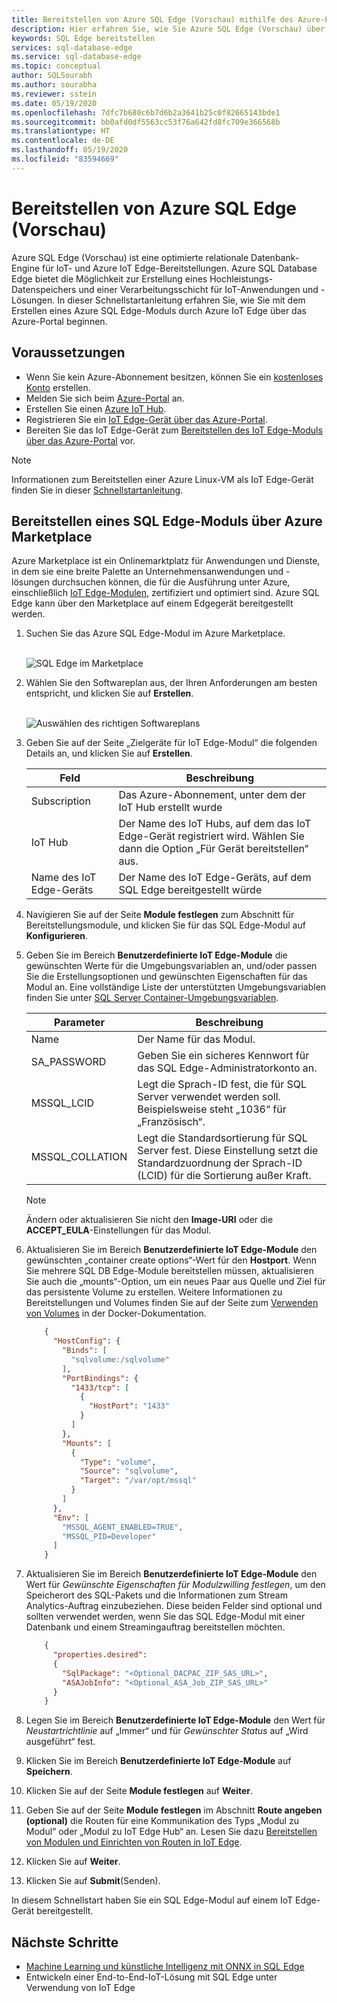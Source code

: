 ```yaml
---
title: Bereitstellen von Azure SQL Edge (Vorschau) mithilfe des Azure-Portals
description: Hier erfahren Sie, wie Sie Azure SQL Edge (Vorschau) über das Azure-Portal bereitstellen.
keywords: SQL Edge bereitstellen
services: sql-database-edge
ms.service: sql-database-edge
ms.topic: conceptual
author: SQLSourabh
ms.author: sourabha
ms.reviewer: sstein
ms.date: 05/19/2020
ms.openlocfilehash: 7dfc7b680c6b7d6b2a3641b25c0f82665143bde1
ms.sourcegitcommit: bb0afd0df5563cc53f76a642fd8fc709e366568b
ms.translationtype: HT
ms.contentlocale: de-DE
ms.lasthandoff: 05/19/2020
ms.locfileid: "83594669"
---
```

# <a name="deploy-azure-sql-edge-preview"></a>Bereitstellen von Azure SQL Edge (Vorschau) 

Azure SQL Edge (Vorschau) ist eine optimierte relationale Datenbank-Engine für IoT- und Azure IoT Edge-Bereitstellungen. Azure SQL Database Edge bietet die Möglichkeit zur Erstellung eines Hochleistungs-Datenspeichers und einer Verarbeitungsschicht für IoT-Anwendungen und -Lösungen. In dieser Schnellstartanleitung erfahren Sie, wie Sie mit dem Erstellen eines Azure SQL Edge-Moduls durch Azure IoT Edge über das Azure-Portal beginnen.

## <a name="before-you-begin"></a>Voraussetzungen

* Wenn Sie kein Azure-Abonnement besitzen, können Sie ein [kostenloses Konto](https://azure.microsoft.com/free/) erstellen.
* Melden Sie sich beim [Azure-Portal](https://portal.azure.com/) an.
* Erstellen Sie einen [Azure IoT Hub](../iot-hub/iot-hub-create-through-portal.md).
* Registrieren Sie ein [IoT Edge-Gerät über das Azure-Portal](../iot-edge/how-to-register-device-portal.md).
* Bereiten Sie das IoT Edge-Gerät zum [Bereitstellen des IoT Edge-Moduls über das Azure-Portal](../iot-edge/how-to-deploy-modules-portal.md) vor.

> [!NOTE]
> Informationen zum Bereitstellen einer Azure Linux-VM als IoT Edge-Gerät finden Sie in dieser [Schnellstartanleitung](../iot-edge/quickstart-linux.md).

## <a name="deploy-sql-edge-module-from-azure-marketplace"></a>Bereitstellen eines SQL Edge-Moduls über Azure Marketplace

Azure Marketplace ist ein Onlinemarktplatz für Anwendungen und Dienste, in dem sie eine breite Palette an Unternehmensanwendungen und -lösungen durchsuchen können, die für die Ausführung unter Azure, einschließlich [IoT Edge-Modulen](https://azuremarketplace.microsoft.com/marketplace/apps/category/internet-of-things?page=1&subcategories=iot-edge-modules), zertifiziert und optimiert sind. Azure SQL Edge kann über den Marketplace auf einem Edgegerät bereitgestellt werden.

1. Suchen Sie das Azure SQL Edge-Modul im Azure Marketplace.<br><br>

   ![SQL Edge im Marketplace](media/deploy-portal/find-offer-marketplace.png)

2. Wählen Sie den Softwareplan aus, der Ihren Anforderungen am besten entspricht, und klicken Sie auf **Erstellen**. <br><br>

   ![Auswählen des richtigen Softwareplans](media/deploy-portal/pick-correct-plan.png)

3. Geben Sie auf der Seite „Zielgeräte für IoT Edge-Modul“ die folgenden Details an, und klicken Sie auf **Erstellen**.

   |**Feld**  |**Beschreibung**  |
   |---------|---------|
   |Subscription  |  Das Azure-Abonnement, unter dem der IoT Hub erstellt wurde |
   |IoT Hub   |  Der Name des IoT Hubs, auf dem das IoT Edge-Gerät registriert wird. Wählen Sie dann die Option „Für Gerät bereitstellen“ aus.|
   |Name des IoT Edge-Geräts  |  Der Name des IoT Edge-Geräts, auf dem SQL Edge bereitgestellt würde |

4. Navigieren Sie auf der Seite **Module festlegen** zum Abschnitt für Bereitstellungsmodule, und klicken Sie für das SQL Edge-Modul auf **Konfigurieren**. 

5. Geben Sie im Bereich **Benutzerdefinierte IoT Edge-Module** die gewünschten Werte für die Umgebungsvariablen an, und/oder passen Sie die Erstellungsoptionen und gewünschten Eigenschaften für das Modul an. Eine vollständige Liste der unterstützten Umgebungsvariablen finden Sie unter [SQL Server Container-Umgebungsvariablen](/sql/linux/sql-server-linux-configure-environment-variables/).

   |**Parameter**  |**Beschreibung**|
   |---------|---------|
   | Name | Der Name für das Modul. |
   |SA_PASSWORD  | Geben Sie ein sicheres Kennwort für das SQL Edge-Administratorkonto an. |
   |MSSQL_LCID   | Legt die Sprach-ID fest, die für SQL Server verwendet werden soll. Beispielsweise steht „1036“ für „Französisch“. |
   |MSSQL_COLLATION | Legt die Standardsortierung für SQL Server fest. Diese Einstellung setzt die Standardzuordnung der Sprach-ID (LCID) für die Sortierung außer Kraft. |

   > [!NOTE]
   > Ändern oder aktualisieren Sie nicht den **Image-URI** oder die **ACCEPT_EULA**-Einstellungen für das Modul.

6. Aktualisieren Sie im Bereich **Benutzerdefinierte IoT Edge-Module** den gewünschten „container create options“-Wert für den **Hostport**. Wenn Sie mehrere SQL DB Edge-Module bereitstellen müssen, aktualisieren Sie auch die „mounts“-Option, um ein neues Paar aus Quelle und Ziel für das persistente Volume zu erstellen. Weitere Informationen zu Bereitstellungen und Volumes finden Sie auf der Seite zum [Verwenden von Volumes](https://docs.docker.com/storage/volumes/) in der Docker-Dokumentation. 

   ```json
       {
         "HostConfig": {
           "Binds": [
             "sqlvolume:/sqlvolume"
           ],
           "PortBindings": {
             "1433/tcp": [
               {
                 "HostPort": "1433"
               }
             ]
           },
           "Mounts": [
             {
               "Type": "volume",
               "Source": "sqlvolume",
               "Target": "/var/opt/mssql"
             }
           ]
         },
         "Env": [
           "MSSQL_AGENT_ENABLED=TRUE",
           "MSSQL_PID=Developer"
         ]
       }
   ```

7. Aktualisieren Sie im Bereich **Benutzerdefinierte IoT Edge-Module** den Wert für *Gewünschte Eigenschaften für Modulzwilling festlegen*, um den Speicherort des SQL-Pakets und die Informationen zum Stream Analytics-Auftrag einzubeziehen. Diese beiden Felder sind optional und sollten verwendet werden, wenn Sie das SQL Edge-Modul mit einer Datenbank und einem Streamingauftrag bereitstellen möchten.

   ```json
       {
         "properties.desired":
         {
           "SqlPackage": "<Optional_DACPAC_ZIP_SAS_URL>",
           "ASAJobInfo": "<Optional_ASA_Job_ZIP_SAS_URL>"
         }
       }
   ```

8. Legen Sie im Bereich **Benutzerdefinierte IoT Edge-Module** den Wert für *Neustartrichtlinie* auf „Immer“ und für *Gewünschter Status* auf „Wird ausgeführt“ fest.
9. Klicken Sie im Bereich **Benutzerdefinierte IoT Edge-Module** auf **Speichern**.
10. Klicken Sie auf der Seite **Module festlegen** auf **Weiter**.
11. Geben Sie auf der Seite **Module festlegen** im Abschnitt **Route angeben (optional)** die Routen für eine Kommunikation des Typs „Modul zu Modul“ oder „Modul zu IoT Edge Hub“ an. Lesen Sie dazu [Bereitstellen von Modulen und Einrichten von Routen in IoT Edge](../iot-edge/module-composition.md).
12. Klicken Sie auf **Weiter**.
13. Klicken Sie auf **Submit**(Senden).

In diesem Schnellstart haben Sie ein SQL Edge-Modul auf einem IoT Edge-Gerät bereitgestellt.

## <a name="next-steps"></a>Nächste Schritte

- [Machine Learning und künstliche Intelligenz mit ONNX in SQL Edge](onnx-overview.md)
- Entwickeln einer End-to-End-IoT-Lösung mit SQL Edge unter Verwendung von IoT Edge